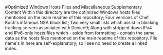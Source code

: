 #Optimized Windows Hosts Files and Miscellaneous Supplementary Content
Within this directory are the optimized Windows hosts files mentioned on the main readme of this repository; Four versions of Chef Koch's infamous NSA block list; Two very small lists which assist in blocking tracking servers associated with Device9; Along with stripped down IPv4 and IPv6-only hosts files which - aside from formatting - contain the same data as the hosts files mentioned on the main readme of this repository. File name's in here are self-explanatory, so I see no need to create a linked index.
